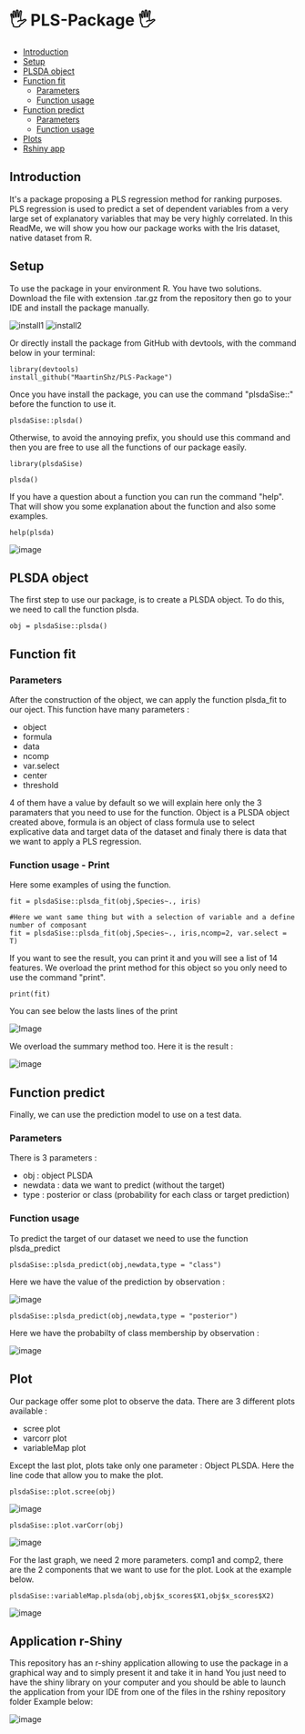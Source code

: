 # 🖐 PLS-Package 🖐

-   [Introduction](#introduction)
-   [Setup](#setup)
-   [PLSDA object](#plsda-object)
-   [Function fit](#function-fit)
    -   [Parameters](#parameters)
    -   [Function usage](#function-usage---print)
-   [Function predict](#function-predict)
    -   [Parameters](#parameters-1)
    -   [Function usage](#function-usage)
-   [Plots](#plot)
-   [Rshiny app](#application-r-shiny)


## Introduction

It's a package proposing a PLS regression method for ranking purposes.
PLS regression is used to predict a set of dependent variables from a very large set of explanatory variables that may be very highly correlated.
In this ReadMe, we will show you how our package works with the Iris dataset, native dataset from R.

## Setup

To use the package in your environment R. You have two solutions.
Download the file with extension .tar.gz from the repository then go to your IDE and install the package manually.

![install1](https://user-images.githubusercontent.com/43068347/204146389-5f08c16a-0f82-4f6a-a5ab-abc56581eeed.jpg)
![install2](https://user-images.githubusercontent.com/43068347/204146422-fd1647be-ea2e-4725-ae9e-d8fbd3520cb4.jpg)

Or directly install the package from GitHub with devtools, with the command below in your terminal:

```
library(devtools)
install_github("MaartinShz/PLS-Package")
```

Once you have install the package, you can use the command "plsdaSise::" before the function to use it.

```
plsdaSise::plsda()
```

Otherwise, to avoid the annoying prefix, you should use this command and then you are free to use all the functions of our package easily.

```
library(plsdaSise)

plsda()
```

If you have a question about a function you can run the command "help". That will show you some explanation about the function and also some examples.

```
help(plsda)
```

![image](https://user-images.githubusercontent.com/114392261/205472717-543fbb64-e8ec-427c-8929-eaf732a36871.png)

## PLSDA object

The first step to use our package, is to create a PLSDA object. To do this, we need to call the function plsda.

```
obj = plsdaSise::plsda()
```

## Function fit

### Parameters
After the construction of the object, we can apply the function plsda_fit to our oject.
This function have many parameters :

- object
- formula
- data
- ncomp
- var.select
- center
- threshold

4 of them have a value by default so we will explain here only the 3 paramaters that you need to use for the function. Object is a PLSDA object created above, formula is an object of class formula use to select explicative data and target data of the dataset and finaly there is data that we want to apply a PLS regression.

### Function usage - Print 
Here some examples of using the function.

```
fit = plsdaSise::plsda_fit(obj,Species~., iris)

#Here we want same thing but with a selection of variable and a define number of composant
fit = plsdaSise::plsda_fit(obj,Species~., iris,ncomp=2, var.select = T)

```

If you want to see the result, you can print it and you will see a list of 14 features. We overload the print method for this object so you only need to use the command "print".
```
print(fit)
```
You can see below the lasts lines of the print

![Image](https://user-images.githubusercontent.com/114392261/205471841-2db516f4-bfea-491c-8aa8-c1e4ffb81508.png)

We overload the summary method too. Here it is the result :

![image](https://user-images.githubusercontent.com/114392261/205472256-64eaf090-bef0-46b9-adc8-71f7d6eb1f02.png)

## Function predict

Finally, we can use the prediction model to use on a test data.

### Parameters
There is 3 parameters :

- obj : object PLSDA
- newdata : data we want to predict (without the target)
- type : posterior or class (probability for each class or target prediction)

### Function usage
To predict the target of our dataset we need to use the function plsda_predict

```
plsdaSise::plsda_predict(obj,newdata,type = "class")
```
Here we have the value of the prediction by observation :

![image](https://user-images.githubusercontent.com/114392261/205471965-5fd14788-becf-4b14-9f9f-0eaea6957e7c.png)


```
plsdaSise::plsda_predict(obj,newdata,type = "posterior")
```

Here we have the probabilty of class membership by observation :

![image](https://user-images.githubusercontent.com/114392261/205471939-cd7b21ed-2265-4973-91a8-18f7fd0f797e.png)

## Plot

Our package offer some plot to observe the data.
There are 3 different plots available : 

- scree plot
- varcorr plot
- variableMap plot

Except the last plot, plots take only one parameter : Object PLSDA.
Here the line code that allow you to make the plot.

```
plsdaSise::plot.scree(obj)
```

![image](https://user-images.githubusercontent.com/114392261/205472638-28588055-c233-42fb-a525-4b2afea9cd7e.png)

```
plsdaSise::plot.varCorr(obj)
```
![image](https://user-images.githubusercontent.com/114392261/205472643-fd3f7cef-c7d1-4696-a1e9-1c915c3be1d1.png)

For the last graph, we need 2 more parameters. comp1 and comp2, there are the 2 components that we want to use for the plot.
Look at the example below.

```
plsdaSise::variableMap.plsda(obj,obj$x_scores$X1,obj$x_scores$X2)
```

![image](https://user-images.githubusercontent.com/114392261/205472646-08d47897-0869-4a85-a78a-257102a0fb48.png)

## Application r-Shiny

This repository has an r-shiny application allowing to use the package in a graphical way and to simply present it and take it in hand 
You just need to have the shiny library on your computer 
and you should be able to launch the application from your IDE from one of the files in the rshiny repository folder
Example below: 

![image](https://user-images.githubusercontent.com/43068347/204147679-80463626-b954-44bf-9f5d-21364aa06ae7.png)
